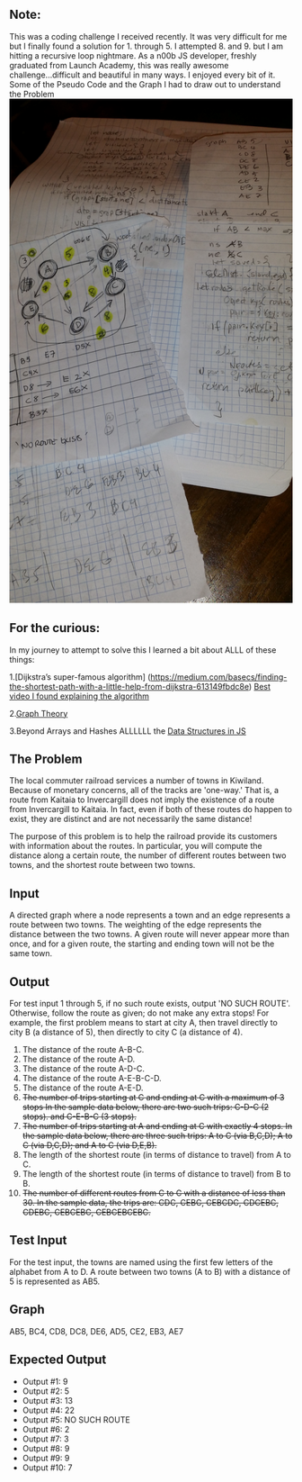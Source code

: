 Note:
-------
This was a coding challenge  I received recently. It was very difficult for me
but I finally found a solution for 1. through 5. I attempted
8. and 9. but I am hitting a recursive loop nightmare. As a n00b JS developer, freshly graduated from Launch Academy,
this was  really awesome challenge...difficult and beautiful in  many ways. I enjoyed every bit of it.
Some of the Pseudo Code and the Graph I had to draw out to understand the Problem
![Graph drawing and pseudocode](https://raw.githubusercontent.com/cassking/kiwililand-trains-directed-graph-js/master/graph.jpg)

For the curious:
-------

In my journey to attempt to solve this  I learned  a bit about ALLL of these things:

1.[Dijkstra’s super-famous algorithm] (https://medium.com/basecs/finding-the-shortest-path-with-a-little-help-from-dijkstra-613149fbdc8e)
[Best video I found explaining the algorithm](https://www.youtube.com/watch?v=pVfj6mxhdMw)

2.[Graph Theory](https://medium.com/basecs/a-gentle-introduction-to-graph-theory-77969829ead8)

3.Beyond Arrays and Hashes ALLLLLL the [Data Structures in JS](http://blog.benoitvallon.com/data-structures-in-javascript/data-structures-in-javascript/)


The Problem
-------

The local commuter railroad services a number of towns in Kiwiland.  Because of monetary concerns, all of the tracks are 'one-way.'  That is, a route from Kaitaia to Invercargill does not imply the existence of a route from Invercargill to Kaitaia.  In fact, even if both of these routes do happen to exist, they are distinct and are not necessarily the same distance!

The purpose of this problem is to help the railroad provide its customers with information about the routes.  In particular, you will compute the distance along a certain route, the number of different routes between two towns, and the shortest route between two towns.

Input
-----

A directed graph where a node represents a town and an edge represents a route between two towns.  The weighting of the edge represents the distance between the two towns.  A given route will never appear more than once, and for a given route, the starting and ending town will not be the same town.

Output
------

For test input 1 through 5, if no such route exists, output 'NO SUCH ROUTE'.  Otherwise, follow the route as given; do not make any extra stops!  For example, the first problem means to start at city A, then travel directly to city B (a distance of 5), then directly to city C (a distance of 4).

1. The distance of the route A-B-C.
2. The distance of the route A-D.
3. The distance of the route A-D-C.
4. The distance of the route A-E-B-C-D.
5. The distance of the route A-E-D.
6. <del>The number of trips starting at C and ending at C with a maximum of 3 stops  In the sample data below, there are two such trips: C-D-C (2 stops). and C-E-B-C (3 stops).</del>
7. <del>The number of trips starting at A and ending at C with exactly 4 stops.  In the sample data below, there are three such trips: A to C (via B,C,D); A to C (via D,C,D); and A to C (via D,E,B).</del>
8. The length of the shortest route (in terms of distance to travel) from A to C.
9. The length of the shortest route (in terms of distance to travel) from B to B.
10. <del>The number of different routes from C to C with a distance of less than 30.  In the sample data, the trips are: CDC, CEBC, CEBCDC, CDCEBC, CDEBC, CEBCEBC, CEBCEBCEBC.</del>

Test Input
----------

For the test input, the towns are named using the first few letters of the alphabet from A to D.  A route between two towns (A to B) with a distance of 5 is represented as AB5.

Graph
-----
AB5, BC4, CD8, DC8, DE6, AD5, CE2, EB3, AE7

Expected Output
---------------
* Output #1: 9
* Output #2: 5
* Output #3: 13
* Output #4: 22
* Output #5: NO SUCH ROUTE
* Output #6: 2
* Output #7: 3
* Output #8: 9
* Output #9: 9
* Output #10: 7
